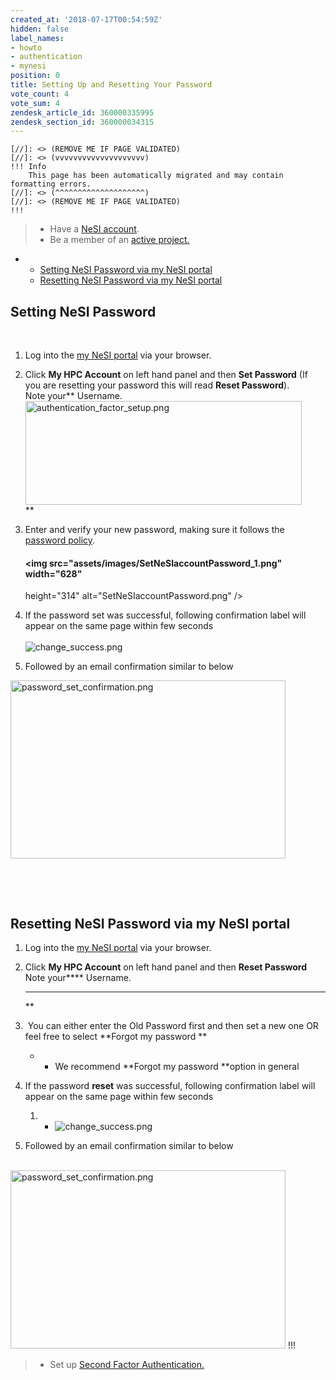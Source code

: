 ```yaml
---
created_at: '2018-07-17T00:54:59Z'
hidden: false
label_names:
- howto
- authentication
- mynesi
position: 0
title: Setting Up and Resetting Your Password
vote_count: 4
vote_sum: 4
zendesk_article_id: 360000335995
zendesk_section_id: 360000034315
---
```



    [//]: <> (REMOVE ME IF PAGE VALIDATED)
    [//]: <> (vvvvvvvvvvvvvvvvvvvv)
    !!! Info
        This page has been automatically migrated and may contain formatting errors.
    [//]: <> (^^^^^^^^^^^^^^^^^^^^)
    [//]: <> (REMOVE ME IF PAGE VALIDATED)
    !!!
>
> -   Have a [NeSI
>     account](https://support.nesi.org.nz/hc/en-gb/articles/360000159715).
> -   Be a member of an [active
>     project.](https://support.nesi.org.nz/hc/en-gb/sections/360000196195-Accounts-Projects)

-   -   [Setting NeSI Password via my NeSI
        portal](#h_d7de94ee-b517-41dd-b70e-6fca380b38a6)
    -   [Resetting NeSI Password via my NeSI
        portal](#h_01G15PT2EM836JXJK202V52QZP)

##  **Setting NeSI Password**

 

1.  Log into the [my NeSI portal](https://my.nesi.org.nz) via your
    browser.  
      

2.  Click **My HPC Account** on left hand panel and then **Set
    Password** (If you are resetting your password this will read
    **Reset Password**).  
    Note your** Username.  
    <img src="assets/images/authentication_factor_setup_1.png" width="442"
    height="166" alt="authentication_factor_setup.png" />  
    **

3.  Enter and verify your new password, making sure it follows the
    [password
    policy](https://support.nesi.org.nz/hc/en-gb/articles/360000336015).  
      

    #### <img src="assets/images/SetNeSIaccountPassword_1.png" width="628"
    height="314" alt="SetNeSIaccountPassword.png" />

4.  If the password set was successful, following confirmation label
    will appear on the same page within few seconds  
       
    ![change\_success.png](assets/images/5662974048911_1_2.name_me)

5.  Followed by an email confirmation similar to below

<img src="assets/images/password_set_confirmation_1_2.png" width="440"
height="285" alt="password_set_confirmation.png" />

 

 

## **Resetting NeSI Password via my NeSI portal**

1.  Log into the [my NeSI portal](https://my.nesi.org.nz) via your
    browser.  
      
2.  Click **My HPC Account** on left hand panel and then **Reset
    Password**  
    Note your**** Username.  
      
    **** **  
    **
3.   You can either enter the Old Password first and then set a new one
    OR feel free to select **Forgot my password **  
    -   -   We recommend **Forgot my password **option in general   
              
4.  If the password **reset** was successful, following confirmation
    label will appear on the same page within few seconds  
    1.  -   ![change\_success.png](assets/images/5662974048911_1_2_3.name_me)
5.  Followed by an email confirmation similar to below  
       
      

<img src="assets/images/password_set_confirmation_1_2_3.png" width="440"
height="285" alt="password_set_confirmation.png" />
!!!
>
> -   Set up [Second Factor
>     Authentication.](https://support.nesi.org.nz/hc/en-gb/articles/360000203075-Setting-Up-Two-Factor-Authentication)

 
